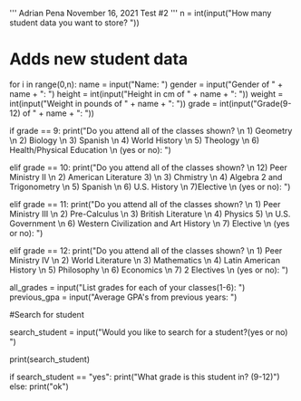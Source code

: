 '''
Adrian Pena
November 16, 2021
Test #2
'''
n = int(input("How many student data you want to store? "))

# Adds new student data

for i in range(0,n):
  name = input("Name: ")
  gender = input("Gender of " + name + ": ")
  height = int(input("Height in cm of " + name + ": "))
  weight = int(input("Weight in pounds of " + name + ": "))
  grade = int(input("Grade(9-12) of " + name + ": "))
  
  
  if grade == 9:
    print("Do you attend all of the classes shown? \n 1) Geometry \n 2) Biology \n 3) Spanish \n 4) World History \n 5) Theology \n 6) Health/Physical Education \n (yes or no):  ")
  
  elif grade == 10:
    print("Do you attend all of the classes shown? \n 12) Peer Ministry II \n 2) American Literature 3) \n 3) Chmistry \n 4) Algebra 2 and Trigonometry \n 5) Spanish \n 6) U.S. History \n 7)Elective \n (yes or no): ")
  
  elif grade == 11:
    print("Do you attend all of the classes shown? \n 1) Peer Ministry III \n 2) Pre-Calculus \n 3) British Literature \n 4) Physics 5) \n U.S. Government \n 6) Western Civilization and Art History \n 7) Elective \n (yes or no): ")

  elif grade == 12:
    print("Do you attend all of the classes shown? \n 1)  Peer Ministry IV \n 2) World Literature \n 3) Mathematics \n 4) Latin American History \n 5) Philosophy \n 6) Economics \n 7) 2 Electives \n (yes or no): ")
  
  all_grades = input("List grades for each of your classes(1-6): ")
  previous_gpa = input("Average GPA's from previous years: ")


#Search for student

search_student = input("Would you like to search for a student?(yes or no) ")

print(search_student)

if search_student == "yes":
  print("What grade is this student in? (9-12)")
else:
  print("ok")

